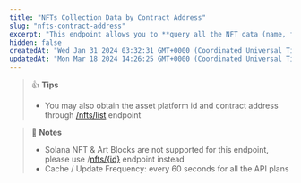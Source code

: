 ```yaml
---
title: "NFTs Collection Data by Contract Address"
slug: "nfts-contract-address"
excerpt: "This endpoint allows you to **query all the NFT data (name, floor price, 24 hr volume....) based on the nft collection contract address and respective asset platform**."
hidden: false
createdAt: "Wed Jan 31 2024 03:32:31 GMT+0000 (Coordinated Universal Time)"
updatedAt: "Mon Mar 18 2024 14:26:25 GMT+0000 (Coordinated Universal Time)"
---
```

> 👍 **Tips**
> 
> - You may also obtain the asset platform id and contract address through [/nfts/list](/reference/nfts-list) endpoint

> 📘 **Notes**
> 
> - Solana NFT & Art Blocks are not supported for this endpoint, please use /[nfts/{id}](/reference/nfts-id) endpoint instead
> - Cache / Update Frequency:  every 60 seconds for all the API plans
